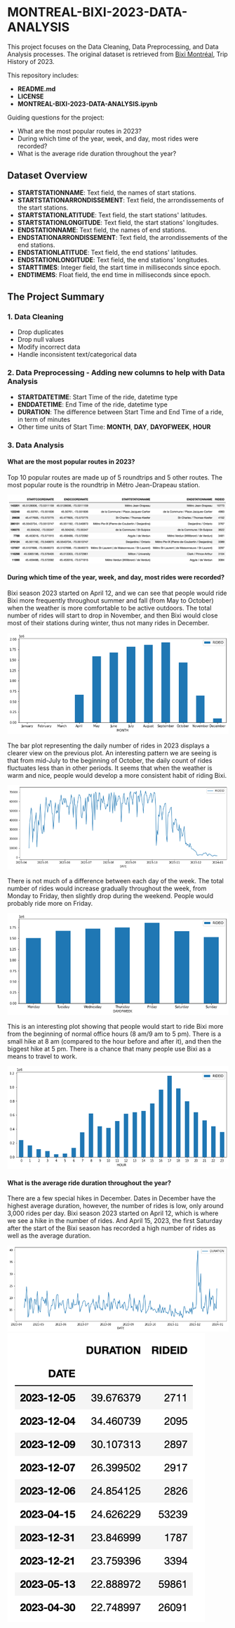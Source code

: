 # MONTREAL-BIXI-2023-DATA-ANALYSIS
This project focuses on the Data Cleaning, Data Preprocessing, and Data Analysis processes. The original dataset is retrieved from [Bixi Montréal](https://bixi.com/en/open-data/), Trip History of 2023.

This repository includes:
* **README.md**
* **LICENSE**
* **MONTREAL-BIXI-2023-DATA-ANALYSIS.ipynb**

Guiding questions for the project:
* What are the most popular routes in 2023?
* During which time of the year, week, and day, most rides were recorded?
* What is the average ride duration throughout the year?

## Dataset Overview
* **STARTSTATIONNAME**: Text field, the names of start stations.
* **STARTSTATIONARRONDISSEMENT**: Text field, the arrondissements of the start stations.
* **STARTSTATIONLATITUDE**: Text field, the start stations' latitudes.
* **STARTSTATIONLONGITUDE**: Text field, the start stations' longitudes.
* **ENDSTATIONNAME**: Text field, the names of end stations.
* **ENDSTATIONARRONDISSEMENT**: Text field, the arrondissements of the end stations.
* **ENDSTATIONLATITUDE**: Text field, the end stations' latitudes.
* **ENDSTATIONLONGITUDE**: Text field, the end stations' longitudes.
* **STARTTIMES**: Integer field, the start time in milliseconds since epoch.
* **ENDTIMEMS**: Float field, the end time in milliseconds since epoch.
  
## The Project Summary
### 1. Data Cleaning
* Drop duplicates
* Drop null values
* Modify incorrect data
* Handle inconsistent text/categorical data

### 2. Data Preprocessing - Adding new columns to help with Data Analysis
* **STARTDATETIME**: Start Time of the ride, datetime type
* **ENDDATETIME**: End Time of the ride, datetime type
* **DURATION**: The difference between Start Time and End Time of a ride, in term of minutes
* Other time units of Start Time: **MONTH**, **DAY**, **DAYOFWEEK**, **HOUR**

### 3. Data Analysis
#### What are the most popular routes in 2023?
Top 10 popular routes are made up of 5 roundtrips and 5 other routes. The most popular route is the roundtrip in Métro Jean-Drapeau station.

![Métro Jean-Drapeau roundtrip was the most popular route.](https://github.com/mainguyen2911/MONTREAL-BIXI-2023-DATA-ANALYSIS/blob/main/popular-routes.png)

#### During which time of the year, week, and day, most rides were recorded?
Bixi season 2023 started on April 12, and we can see that people would ride Bixi more frequently throughout summer and fall (from May to October) when the weather is more comfortable to be active outdoors. The total number of rides will start to drop in November, and then Bixi would close most of their stations during winter, thus not many rides in December.

![Number of rides throughout each month](https://github.com/mainguyen2911/MONTREAL-BIXI-2023-DATA-ANALYSIS/blob/main/num-of-rides-month.png)

The bar plot representing the daily number of rides in 2023 displays a clearer view on the previous plot. An interesting pattern we are seeing is that from mid-July to the beginning of October, the daily count of rides fluctuates less than in other periods. It seems that when the weather is warm and nice, people would develop a more consistent habit of riding Bixi.

![Number of rides throughout each date in 2023](https://github.com/mainguyen2911/MONTREAL-BIXI-2023-DATA-ANALYSIS/blob/main/num-of-rides-date.png)

There is not much of a difference between each day of the week. The total number of rides would increase gradually throughout the week, from Monday to Friday, then slightly drop during the weekend. People would probably ride more on Friday.

![Number of rides throughout each day of the week](https://github.com/mainguyen2911/MONTREAL-BIXI-2023-DATA-ANALYSIS/blob/main/num-of-rides-week.png)

This is an interesting plot showing that people would start to ride Bixi more from the beginning of normal office hours (8 am/9 am to 5 pm). There is a small hike at 8 am (compared to the hour before and after it), and then the biggest hike at 5 pm. There is a chance that many people use Bixi as a means to travel to work.

![Number of rides throughout each hour of the day](https://github.com/mainguyen2911/MONTREAL-BIXI-2023-DATA-ANALYSIS/blob/main/num-of-rides-hour.png)

#### What is the average ride duration throughout the year?
There are a few special hikes in December. Dates in December have the highest average duration, however, the number of rides is low, only around 3,000 rides per day. Bixi season 2023 started on April 12, which is where we see a hike in the number of rides. And April 15, 2023, the first Saturday after the start of the Bixi season has recorded a high number of rides as well as the average duration.

![Average ride duration throughout the year](https://github.com/mainguyen2911/MONTREAL-BIXI-2023-DATA-ANALYSIS/blob/main/average-duration.png)
![Top 10 dates with the highest average ride duration](https://github.com/mainguyen2911/MONTREAL-BIXI-2023-DATA-ANALYSIS/blob/main/top-average-duration.png)
